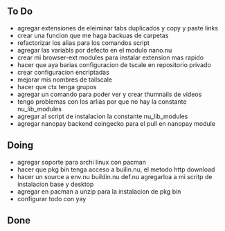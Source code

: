 ## To Do

- agregar extensiones de eleiminar tabs duplicados y copy y paste links
- crear una funcion que me haga backuas de carpetas
- refactorizar los alias para los comandos script
- agregar las variabls por defecto en el modulo nano.nu
- crear mi browser-ext modules para instalar extension mas rapido
- hacer que aya barias configuracion de tscale en repositorio privado
- crear configuracion encriptadas
- mejorar mis nombres de tailscale
- hacer que ctx tenga grupos
- agregar un comando para poder ver  y crear thumnails de videos
- tengo problemas con los arlias por que no hay la constante nu_lib_modules
- agregar al script de instalacion la constante nu_lib_modules
- agregar nanopay backend coingecko para el pull en nanopay module

## Doing

- agregar soporte para archi linux con pacman
- hacer que pkg bin tenga acceso a builin.nu, el metodo http download
- hacer un source a env.nu buildin.nu def.nu agregarloa a mi scritp de instalacion base y desktop
- agregar en pacman a unzip para la instalacion de pkg bin
- configurar todo con yay

## Done

